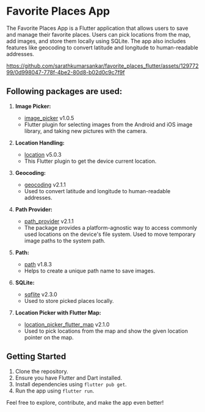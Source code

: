 # Favorite Places App


The Favorite Places App is a Flutter application that allows users to save and manage their favorite places. Users can pick locations from the map, add images, and store them locally using SQLite. The app also includes features like geocoding to convert latitude and longitude to human-readable addresses.



https://github.com/sarathkumarsankar/favorite_places_flutter/assets/12977299/0d998047-778f-4be2-80d8-b02d0c9c7f9f



## Following packages are used:

1. **Image Picker:**
   - [image_picker](https://pub.dev/packages/image_picker) v1.0.5
   - Flutter plugin for selecting images from the Android and iOS image library, and taking new pictures with the camera.

2. **Location Handling:**
   - [location](https://pub.dev/packages/location) v5.0.3
   - This Flutter plugin to get the device current location.

3. **Geocoding:**
   - [geocoding](https://pub.dev/packages/geocoding) v2.1.1
   - Used to convert latitude and longitude to human-readable addresses.

4. **Path Provider:**
   - [path_provider](https://pub.dev/packages/path_provider) v2.1.1
   - The package provides a platform-agnostic way to access commonly used locations on the device's file system. Used to move temporary image paths to the system path.

5. **Path:**
   - [path](https://pub.dev/packages/path) v1.8.3
   - Helps to create a unique path name to save images.

6. **SQLite:**
   - [sqflite](https://pub.dev/packages/sqflite) v2.3.0
   - Used to store picked places locally.

7. **Location Picker with Flutter Map:**
   - [location_picker_flutter_map](https://pub.dev/packages/location_picker_flutter_map) v2.1.0
   - Used to pick locations from the map and show the given location pointer on the map.
     
## Getting Started

1. Clone the repository.
2. Ensure you have Flutter and Dart installed.
3. Install dependencies using `flutter pub get`.
4. Run the app using `flutter run`.

Feel free to explore, contribute, and make the app even better!
